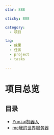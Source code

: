 ```yaml
---
star: 888

sticky: 888

category:
  - 项目

tag:
  - 成果
  - 任务
  - project
  - tasks

---
```


# 项目总览

## 目录

- [Yunzai机器人](/project/bot)
- [mc我的世界服务器](/project/mc)

<Share colorful />